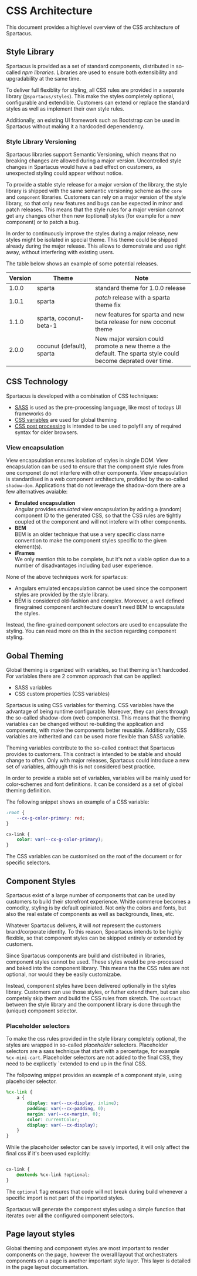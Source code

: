 # CSS Architecture
This document provides a highlevel overview of the CSS architecture of Spartacus.

## Style Library
Spartacus is provided as a set of standard components, distributed in so-called *npm libraries*. Libraries are used to ensure both extensibility and upgradability at the same time. 

To deliver full flexiblity for styling, all CSS rules are provided in a separate library (`@spartacus/styles`). This make the styles completely optional, configurable and extendible. Customers can extend or replace the standard styles as well as implement their own style rules. 

Additionally, an existing UI framework such as Bootstrap can be used in Spartacus without making it a hardcoded depenendency.

### Style Library Versioning

Spartacus libraries support Semantic Versioning, which means that no breaking changes are allowed during a major version. Uncontrolled style changes in Spartacus would have a bad effect on customers, as unexpected styling could appear without notice. 

To provide a stable style release for a major version of the library, the style library is shipped with the same semantic versioning scheme as the `core` and `component` libraries. Customers can rely on a major version of the style library, so that only new features and bugs can be expected in minor and patch releases. 
This means that the style rules for a major version cannot get any changes other then new (optional) styles (for example for a new component) or to patch a bug.

In order to continuously improve the styles during a major release, new styles might be isolated in special theme. This theme could be shipped already during the major release. This allows to demonstrate and use right away, without interfering with existing users. 

The table below shows an example of some potential releases. 

| Version | Theme                     | Note                                                                                                         |
| ------- | ------------------------- | ------------------------------------------------------------------------------------------------------------ |
| 1.0.0   | sparta                    | standard theme for 1.0.0 release
| 1.0.1   | sparta                    | *patch* release with a sparta theme fix                                                                      |
| 1.1.0   | sparta, coconut-beta-1    | new features for sparta and new beta release for new coconut theme                                           |
| 2.0.0   | cocunut (default), sparta | New major version could promote a new theme a the default. The sparta style could become deprated over time. |



## CSS Technology
Spartacus is developed with a combination of CSS techniques:
-  [SASS]() is used as the pre-processing language, like most of todays UI frameworks do
-  [CSS variables]() are used for global theming
-  [CSS post processing]() is intended to be used to polyfil any of required syntax for older browsers.

### View encapsulation

View encapsulation ensures isolation of styles in single DOM. View encapsulation can be used to ensure that the component style rules from one componet do not interfere with other components. View encapsulation is standardised in a web component architecture, profided by the so-called `shadow-dom`. Applications that do not leverage the shadow-dom there are a few alternatives avaiable: 

- **Emulated encapsulation**  
  Angular provides *emulated* view encapsulation by adding a (random) component ID to the generated CSS, so that the CSS rules are tightly coupled ot the component and will not intefere with other components. 
- **BEM**  
  BEM is an older technique that use a very specific class name convention to make the component styles specific to the given element(s).
- **iFrames**  
  We only mention this to be complete, but it's not a viable option due to a number of disadvantages including bad user experience.


None of the above techniques work for spartacus:
- Angulars emulated encapsulation cannot be used since the component styles are provided by the style library.
- BEM is considered old-fashion and complex. Moreover, a well defined finegrained component architecture doesn't need BEM to encapsulate the styles. 

Instead, the fine-grained component selectors are used to encapsulate the styling. You can read more on this in the section regarding component styling.


## Gobal Theming
Global theming is organized with variables, so that theming isn't hardcoded. For variables there are 2 common approach that can be applied: 
- SASS variables
- CSS custom properties (CSS variables)

Spartacus is using CSS variables for theming. CSS variables have the advantage of being runtime configurable. Moreover, they can piers through the so-called shadow-dom (web components). This means that the theming variables can be changed without re-building the application and components, with make the components better reusable. Additionally, CSS variables are intherited and can be used more flexible than SASS variable. 

Theming variables contribute to the so-called contract that Spartacus provides to customers. This contract is intended to be stable and should change to often. Only with major releases, Spartacus could introduce a new set of variables, although this is not considered best practice. 

In order to provide a stable set of variables, variables will be mainly used for color-schemes and font definitions. It can be considerd as a set of global theming definition. 

The following snippet shows an example of a CSS variable:
```CSS
:root {
    --cx-g-color-primary: red;
}

cx-link {
    color: var(--cx-g-color-primary);
}
```

The CSS variables can be customised on the root of the document or for specific selectors. 

## Component Styles
Spartacus exist of a large number of components that can be used by customers to build their storefront experience. Whitle commerce becomes a comodity, styling is by default opiniated. Not only the colors and fonts, but also the real estate of components as well as backgrounds, lines, etc. 

Whatever Spartacus delivers, it will *not* represent the customers brand/corporate identity. To this reason, Spoartacus intends to be highly flexible, so that component styles can be skipped entirely or extended by customers. 

Since Spartacus components are build and distributed in libraries, component styles cannot be used. These styles would be pre-processed and baked into the component library. This means tha the CSS rules are not optional, nor would they be easily customizabe. 

Instead, component styles have been delivered optionally in the styles library. Customers can use those styles, or futher extend them, but can also competely skip them and build the CSS rules from skretch. The `contract` between the style library and the component library is done through the (unique) component selector.

### Placeholder selectors
To make the css rules provided in the style library completely optional, the styles are wrapped in so-called *placeholder* selectors. Placeholder selectors are a sass technique that start with a percentage, for example `%cx-mini-cart`. Placeholder selectors are not added to the final CSS, they need to be explicetly `extended to end up in the final CSS.

The follpowing snippet provides an example of a component style, using placeholder selector. 

```scss
%cx-link {
    a {
        display: var(--cx-display, inline);
        padding: var(--cx-padding, 0);
        margin: var(--cx-margin, 0);
        color: currentColor;
        display: var(--cx-display);
    }
}
```

While the placeholder selector can be savely imported, it will only affect the final css if it's been used explicitly: 

```scss

cx-link {
    @extends %cx-link !optional;
}

```

The `optional` flag ensures that code will not break during build whenever a specific import is not part of the imported styles. 

Spartacus will generate the component styles using a simple function that iterates over all the configured component selectors. 

## Page layout styles
Global theming and component styles are most important to render components on the page, however the overall layout that orchestraters components on a page is another important style layer. This layer is detailed in the page layout documentation.
